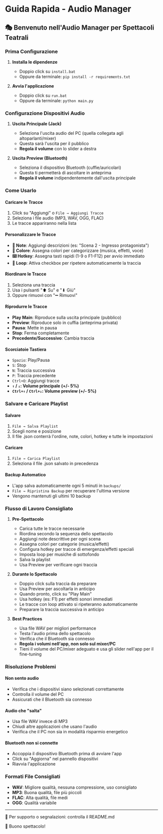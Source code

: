 # Guida Rapida - Audio Manager

## 🎭 Benvenuto nell'Audio Manager per Spettacoli Teatrali

### Prima Configurazione

1. **Installa le dipendenze**
   - Doppio click su `install.bat`
   - Oppure da terminale: `pip install -r requirements.txt`

2. **Avvia l'applicazione**
   - Doppio click su `run.bat`
   - Oppure da terminale: `python main.py`

### Configurazione Dispositivi Audio

1. **Uscita Principale (Jack)**
   - Seleziona l'uscita audio del PC (quella collegata agli altoparlanti/mixer)
   - Questa sarà l'uscita per il pubblico
   - **Regola il volume** con lo slider a destra

2. **Uscita Preview (Bluetooth)**
   - Seleziona il dispositivo Bluetooth (cuffie/auricolari)
   - Questa ti permetterà di ascoltare in anteprima
   - **Regola il volume** indipendentemente dall'uscita principale

### Come Usarlo

#### Caricare le Tracce
1. Click su "Aggiungi" o `File → Aggiungi Tracce`
2. Seleziona i file audio (MP3, WAV, OGG, FLAC)
3. Le tracce appariranno nella lista

#### Personalizzare le Tracce
- **📝 Note**: Aggiungi descrizioni (es: "Scena 2 - Ingresso protagonista")
- **🎨 Colore**: Assegna colori per categorizzare (musica, effetti, voce)
- **⌨️ Hotkey**: Assegna tasti rapidi (1-9 o F1-F12) per avvio immediato
- **🔁 Loop**: Attiva checkbox per ripetere automaticamente la traccia

#### Riordinare le Tracce
1. Seleziona una traccia
2. Usa i pulsanti "⬆ Su" e "⬇ Giù"
3. Oppure rimuovi con "➖ Rimuovi"

#### Riprodurre le Tracce
- **Play Main**: Riproduce sulla uscita principale (pubblico)
- **Preview**: Riproduce solo in cuffia (anteprima privata)
- **Pausa**: Mette in pausa
- **Stop**: Ferma completamente
- **Precedente/Successivo**: Cambia traccia

#### Scorciatoie Tastiera
- `Spazio`: Play/Pausa
- `S`: Stop
- `N`: Traccia successiva
- `P`: Traccia precedente
- `Ctrl+O`: Aggiungi tracce
- **`↑` / `↓`: Volume principale (+/- 5%)**
- **`Ctrl+↑` / `Ctrl+↓`: Volume preview (+/- 5%)**

### Salvare e Caricare Playlist

#### Salvare
1. `File → Salva Playlist`
2. Scegli nome e posizione
3. Il file .json conterrà l'ordine, note, colori, hotkey e tutte le impostazioni

#### Caricare
1. `File → Carica Playlist`
2. Seleziona il file .json salvato in precedenza

#### Backup Automatico
- L'app salva automaticamente ogni 5 minuti in `backups/`
- `File → Ripristina Backup` per recuperare l'ultima versione
- Vengono mantenuti gli ultimi 10 backup

### Flusso di Lavoro Consigliato

1. **Pre-Spettacolo**
   - Carica tutte le tracce necessarie
   - Riordina secondo la sequenza dello spettacolo
   - Aggiungi note descrittive per ogni scena
   - Assegna colori per categorie (musica/effetti)
   - Configura hotkey per tracce di emergenza/effetti speciali
   - Imposta loop per musiche di sottofondo
   - Salva la playlist
   - Usa Preview per verificare ogni traccia

2. **Durante lo Spettacolo**
   - Doppio click sulla traccia da preparare
   - Usa Preview per ascoltarla in anticipo
   - Quando pronto, click su "Play Main"
   - Usa hotkey (es: F1) per effetti sonori immediati
   - Le tracce con loop attivato si ripeteranno automaticamente
   - Preparare la traccia successiva in anticipo

3. **Best Practices**
   - Usa file WAV per migliori performance
   - Testa l'audio prima dello spettacolo
   - Verifica che il Bluetooth sia connesso
   - **Regola i volumi nell'app, non solo sul mixer/PC**
   - Tieni il volume del PC/mixer adeguato e usa gli slider nell'app per il fine-tuning

### Risoluzione Problemi

#### Non sento audio
- Verifica che i dispositivi siano selezionati correttamente
- Controlla il volume del PC
- Assicurati che il Bluetooth sia connesso

#### Audio che "salta"
- Usa file WAV invece di MP3
- Chiudi altre applicazioni che usano l'audio
- Verifica che il PC non sia in modalità risparmio energetico

#### Bluetooth non si connette
- Accoppia il dispositivo Bluetooth prima di avviare l'app
- Click su "Aggiorna" nel pannello dispositivi
- Riavvia l'applicazione

### Formati File Consigliati

- **WAV**: Migliore qualità, nessuna compressione, uso consigliato
- **MP3**: Buona qualità, file più piccoli
- **FLAC**: Alta qualità, file medi
- **OGG**: Qualità variabile

---

📧 Per supporto o segnalazioni: controlla il README.md

🎵 Buono spettacolo!
